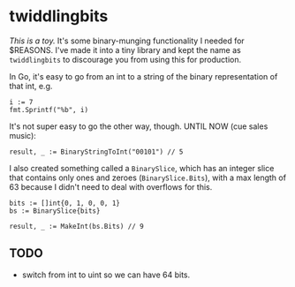 # twiddlingbits

*This is a toy.* It's some binary-munging functionality I needed for $REASONS. I've made it into a tiny library and kept the name as `twiddlingbits` to discourage you from using this for production.

In Go, it's easy to go from an int to a string of the binary representation of that int, e.g.

```
i := 7
fmt.Sprintf("%b", i)
```

It's not super easy to go the other way, though. UNTIL NOW (cue sales music):

```
result, _ := BinaryStringToInt("00101") // 5
```

I also created something called a `BinarySlice`, which has an integer slice that contains only ones and zeroes (`BinarySlice.Bits`), with a max length of 63 because I didn't need to deal with overflows for this.

```
bits := []int{0, 1, 0, 0, 1}
bs := BinarySlice{bits}

result, _ := MakeInt(bs.Bits) // 9
```


## TODO

- switch from int to uint so we can have 64 bits.
